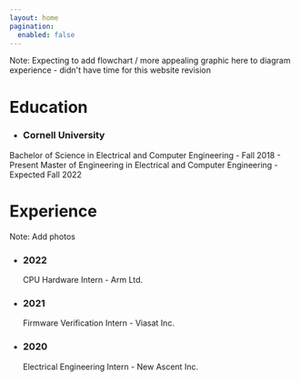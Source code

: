 ```yaml
---
layout: home
pagination: 
  enabled: false
---
```

Note: Expecting to add flowchart / more appealing graphic here to diagram experience - didn't have time for this website revision

# Education
 * ### Cornell University
  Bachelor of Science in Electrical and Computer Engineering - Fall 2018 - Present
  Master of Engineering in Electrical and Computer Engineering - Expected Fall 2022

# Experience
Note: Add photos
* ### 2022
  CPU Hardware Intern - Arm Ltd.

* ### 2021
  Firmware Verification Intern - Viasat Inc.

* ### 2020
  Electrical Engineering Intern - New Ascent Inc.




